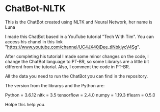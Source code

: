 # ChatBot-NLTK
This is the ChatBot created using NLTK and Neural Network, her name is Luna

I made this ChatBot based in a YouTube tutorial "Tech With Tim". You can access his chanel in this link "https://www.youtube.com/channel/UC4JX40jDee_tINbkjycV4Sg".

After completing his tutorial I made some minor changes on the code, I change the ChatBot language to PT-BR, so some Librarys are a little bit different from the tutorial. Also, I comment the code in PT-BR.

All the data you need to run the ChatBot you can find in the repository.

The version from the librarys and the Python are:

Python = 3.6.12
nltk = 3.5
tensorflow = 2.4.0
numpy = 1.19.3
tflearn = 0.5.0


Holpe this help you.
